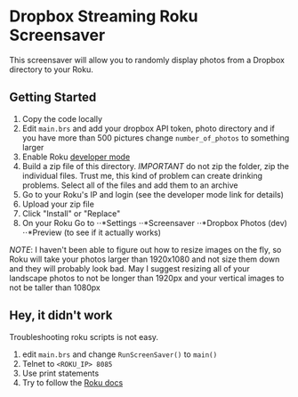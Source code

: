 # Dropbox Streaming Roku Screensaver

This screensaver will allow you to randomly display photos from a Dropbox directory to your Roku.

## Getting Started
1. Copy the code locally
1. Edit `main.brs` and add your dropbox API token, photo directory and if you have more than 500 pictures change `number_of_photos` to something larger
1. Enable Roku [developer mode](https://blog.roku.com/developer/2016/02/04/developer-setup-guide/)
1. Build a zip file of this directory. *IMPORTANT* do not zip the folder, zip the individual files. Trust me, this kind of problem can create drinking problems. Select all of the files and add them to an archive
1. Go to your Roku's IP and login (see the developer mode link for details)
1. Upload your zip file
1. Click "Install" or "Replace"
1. On your Roku Go to
⋅⋅*Settings
⋅⋅*Screensaver
⋅⋅*Dropbox Photos (dev)
⋅⋅*Preview (to see if it actually works)

*NOTE*: I haven't been able to figure out how to resize images on the fly, so Roku will take your photos larger than 1920x1080 and not size them down and they will probably look bad. May I suggest resizing all of your landscape photos to not be longer than 1920px and your vertical images to not be taller than 1080px

## Hey, it didn't work
Troubleshooting roku scripts is not easy.
1. edit `main.brs` and change `RunScreenSaver()` to `main()`
1. Telnet to `<ROKU_IP> 8085`
1. Use print statements
1. Try to follow the [Roku docs](https://sdkdocs.roku.com/display/sdkdoc/Debugging+Your+Application)

